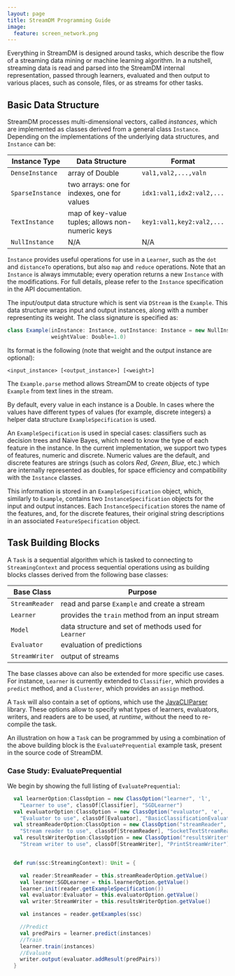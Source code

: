 ```yaml
---
layout: page
title: StreamDM Programming Guide
image:
  feature: screen_network.png
---
```


Everything in StreamDM is designed around tasks, which describe the flow of a
streaming data mining or machine learning algorithm. In a
nutshell, streaming data is read and parsed into the StreamDM internal
representation, passed through learners, evaluated and then output to various
places, such as console, files, or as streams for other tasks. 

## Basic Data Structure

StreamDM processes multi-dimensional vectors, called _instances_, which are
implemented as classes derived from a general class `Instance`. Depending on the
implementations of the underlying data structures, and `Instance` can be:

__Instance Type__ | __Data Structure__ | __Format__
--- | --- | ---
`DenseInstance` | array of Double | `val1,val2,...,valn`
`SparseInstance` | two arrays: one for indexes, one for values | `idx1:val1,idx2:val2,...`
`TextInstance` | map of key-value tuples; allows non-numeric keys | `key1:val1,key2:val2,...`
`NullInstance` | N/A | N/A

`Instance` provides useful operations for use in a `Learner`, such as the
`dot` and `distanceTo` operations, but also `map` and `reduce` operations. Note
that an `Instance` is always immutable; every operation returns a new `Instance`
with the modifications. For full details, please refer to the `Instance`
specification in the API documentation.

The input/output data structure which is sent via `DStream` is the `Example`.
This data structure  wraps input and output instances, along with a number
representing its weight. The class signature is specified as:

```scala
class Example(inInstance: Instance, outInstance: Instance = new NullInstance, 
              weightValue: Double=1.0) 
```

Its format is the following (note that weight and the output instance are
optional):

```
<input_instance> [<output_instance>] [<weight>]  
```
The `Example.parse` method allows StreamDM to create objects of type `Example`
from text lines in the stream.

By default, every value in each instance is a Double. In cases where the values
have different types of values (for example, discrete integers) a helper data
structure `ExampleSpecification` is used. 

An `ExampleSpecification` is used in special cases: classifiers such as decision
trees and Naive Bayes, which need to know the type of each feature in the
instance. In the current implementation, we support two types of features,
numeric and discrete. Numeric values are the default, and discrete features are
strings (such as colors *Red*, *Green*, *Blue*, etc.) which are internally
represented as doubles, for space efficiency and compatibility with the
`Instance` classes.

This information is stored in an `ExampleSpecification` object, which, similarly
to `Example`, contains two `InstanceSpecification` objects for the input and
output instances. Each `InstanceSpecification` stores the name of the features,
and, for the discrete features, their original string descriptions in an
associated `FeatureSpecification` object.

## Task Building Blocks

A `Task` is a sequential algorithm which is tasked to connecting to
`StreamingContext` and process sequential operations using as building blocks
classes derived from the following base classes:

__Base Class__ | __Purpose__ 
--- | ---
`StreamReader` | read and parse `Example` and create a stream
`Learner` | provides the `train` method from an input stream
`Model` | data structure and set of methods used for `Learner`
`Evaluator` | evaluation of predictions
`StreamWriter` | output of streams 

The base classes above can also be extended for more specific use cases. For
instance, `Learner` is currently extended to `Classifier`, which provides a
`predict` method, and a `Clusterer`, which provides an `assign` method.

A `Task` will also contain a set of options, which use the
[JavaCLIParser](https://github.com/abifet/javacliparser/) library. These options
allow to specify what types of learners, evaluators, writers, and readers are to
be used, at *runtime*, without the need to re-compile the task.

An illustration on how a `Task` can be programmed by using a combination of the
above building block is the `EvaluatePrequential` example task, present in the
source code of StreamDM.

### Case Study: EvaluatePrequential

We begin by showing the full listing of `EvaluatePrequential`:

```scala
  val learnerOption:ClassOption = new ClassOption("learner", 'l',
    "Learner to use", classOf[Classifier], "SGDLearner")
  val evaluatorOption:ClassOption = new ClassOption("evaluator", 'e',
    "Evaluator to use", classOf[Evaluator], "BasicClassificationEvaluator")
  val streamReaderOption:ClassOption = new ClassOption("streamReader", 's',
    "Stream reader to use", classOf[StreamReader], "SocketTextStreamReader")
  val resultsWriterOption:ClassOption = new ClassOption("resultsWriter", 'w',
    "Stream writer to use", classOf[StreamWriter], "PrintStreamWriter")


  def run(ssc:StreamingContext): Unit = {

    val reader:StreamReader = this.streamReaderOption.getValue()
    val learner:SGDLearner = this.learnerOption.getValue()
    learner.init(reader.getExampleSpecification())
    val evaluator:Evaluator = this.evaluatorOption.getValue()
    val writer:StreamWriter = this.resultsWriterOption.getValue()

    val instances = reader.getExamples(ssc)

    //Predict
    val predPairs = learner.predict(instances)
    //Train
    learner.train(instances)
    //Evaluate
    writer.output(evaluator.addResult(predPairs))
  }
```
